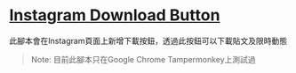 # [Instagram Download Button](https://github.com/y252328/Instagram_Download_Button)
此腳本會在Instagram頁面上新增下載按鈕，透過此按鈕可以下載貼文及限時動態

> Note: 目前此腳本只在Google Chrome Tampermonkey上測試過